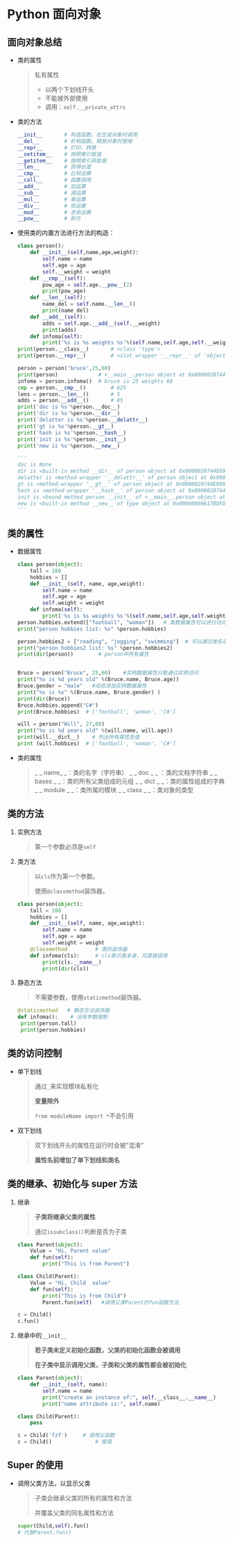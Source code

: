 <!--
title: 05-Python面向对象高级
sort:
-->

# Python 面向对象

## 面向对象总结

- 类的属性

  > 私有属性
  >
  > - 以两个下划线开头
  > - 不能被外部使用
  > - 调用：`self.__private_attrs`

- 类的方法

  ```python
  __init__       # 构造函数，在生成对象时调用
  __del__        # 析构函数，释放对象时使用
  __repr__       # 打印，转换
  __setitem__    # 按照索引赋值
  __getitem__    # 按照索引获取值
  __len__        # 获得长度
  __cmp__        # 比较运算
  __call__       # 函数调用
  __add__        # 加运算
  __sub__        # 减运算
  __mul__        # 乘运算
  __div__        # 除运算
  __mod__        # 求余运算
  __pow__        # 称方
  ```

- 使用类的内置方法进行方法的构造：

  ```python
  class person():
      def __init__(self,name,age,weight):
          self.name = name
          self.age = age
          self.__weight = weight
      def __cmp__(self):
          pow_age = self.age.__pow__(2)
          print(pow_age)
      def __len__(self):
          name_del = self.name.__len__()
          print(name_del)
      def __add__(self):
          adds = self.age.__add__(self.__weight)
          print(adds)
      def infoma(self):
          print('%s is %s weights %s'%(self.name,self.age,self.__weight))
  print(person.__class__)		# <class 'type'>
  print(person.__repr__)		# <slot wrapper '__repr__' of 'object' objects>

  person = person('bruce',25,60)
  print(person)				# <__main__.person object at 0x0000020744E69668>
  infoma = person.infoma()	# bruce is 25 weights 60
  cmp = person.__cmp__()		# 625
  lens = person.__len__()		# 5
  adds = person.__add__()		# 85
  print('doc is %s'%person.__doc__)
  print('dir is %s'%person.__dir__)
  print('delatter is %s'%person.__delattr__)
  print('gt is %s'%person.__gt__)
  print('hash is %s'%person.__hash__)
  print('init is %s'%person.__init__)
  print('new is %s'%person.__new__)

  '''
  doc is None
  dir is <built-in method __dir__ of person object at 0x0000020744E69668>
  delatter is <method-wrapper '__delattr__' of person object at 0x0000020744E69668>
  gt is <method-wrapper '__gt__' of person object at 0x0000020744E69668>
  hash is <method-wrapper '__hash__' of person object at 0x0000020744E69668>
  init is <bound method person.__init__ of <__main__.person object at 0x0000020744E69668>>
  new is <built-in method __new__ of type object at 0x00000000617BDFD0>
  '''
  ```

## 类的属性

- 数据属性

  ```python
  class person(object):
      tall = 180
      hobbies = []
      def __init__(self, name, age,weight):
          self.name = name
          self.age = age
          self.weight = weight
      def infoma(self):
          print('%s is %s weights %s'%(self.name,self.age,self.weight))
  person.hobbies.extend(["football", "woman"])   # 类数据属性可以进行访问/修改
  print("person hobbies list: %s" %person.hobbies)

  person.hobbies2 = ["reading", "jogging", "swimming"]  # 可以通过类名动态添加类数据属性。
  print("person hobbies2 list: %s" %person.hobbies2)
  print(dir(person))		# person中所有属性


  Bruce = person("Bruce", 25,60)    #实例数据属性只能通过实例访问
  print("%s is %d years old" %(Bruce.name, Bruce.age))
  Bruce.gender = "male"   #动态添加实例数据属性
  print("%s is %s" %(Bruce.name, Bruce.gender) )
  print(dir(Bruce))
  Bruce.hobbies.append("C#")
  print(Bruce.hobbies)	# ['football', 'woman', 'C#']

  will = person("Will", 27,60)
  print("%s is %d years old" %(will.name, will.age))
  print(will.__dict__)    # 列出所有属性及值
  print (will.hobbies)	# ['football', 'woman', 'C#']
  ```

- 类的属性

  > \_ _ name_ _：类的名字（字符串）
  > _ _ doc _ _ ：类的文档字符串
  > _ _ bases _ _：类的所有父类组成的元组
  > _ _ dict _ _：类的属性组成的字典
  > _ _ module _ _：类所属的模块
  > _ _ class _ \_：类对象的类型

## 类的方法

1. 实例方法

   > 第一个参数必须是`self`

2. 类方法

   > 以`cls`作为第一个参数。
   >
   > 使用`@classmethod`装饰器。

   ```python
   class person(object):
       tall = 180
       hobbies = []
       def __init__(self, name, age,weight):
           self.name = name
           self.age = age
           self.weight = weight
       @classmethod     	# 类的装饰器
       def infoma(cls):   	# cls表示类本身，可直接调用
           print(cls.__name__)
           print(dir(cls))
   ```

3. 静态方法

   > 不需要参数，使用`staticmethod`装饰器。

   ```python
   @staticmethod   # 静态方法装饰器
   def infoma():	# 没有参数限制
   	print(person.tall)
   	print(person.hobbies)
   ```

## 类的访问控制

- 单下划线

  > 通过`_`来实现模块私有化
  >
  > **变量除外**
  >
  > `from moduleName import *`不会引用

- 双下划线

  > 双下划线开头的属性在运行时会被"混淆”
  >
  > **属性名前增加了单下划线和类名**

## 类的继承、初始化与 super 方法

1. 继承

   > **子类将继承父类的属性**
   >
   > 通过`issubclass()`判断是否为子类

   ```python
   class Parent(object):
       Value = "Hi, Parent value"
       def fun(self):
           print("This is from Parent")

   class Child(Parent):
       Value = "Hi, Child  value"
       def fun(self):
           print("This is from Child")
           Parent.fun(self)   #调用父类Parent的fun函数方法

   c = Child()
   c.fun()
   ```

2. 继承中的`__init__`

   > **若子类未定义初始化函数，父类的初始化函数会被调用**
   >
   > **在子类中显示调用父类，子类和父类的属性都会被初始化**

   ```python
   class Parent(object):
       def __init__(self, name):
           self.name = name
           print("create an instance of:", self.__class__.__name__)
           print("name attribute is:", self.name)

   class Child(Parent):
       pass

   c = Child('fzf')		# 调用父函数
   c = Child()				# 报错
   ```

## Super 的使用

- 调用父类方法，以显示父类

  > 子类会继承父类的所有的属性和方法
  >
  > 并覆盖父类的同名属性和方法

  ```python
  super(Child,self).fun()
  # 代替Parent.fun()
  ```

